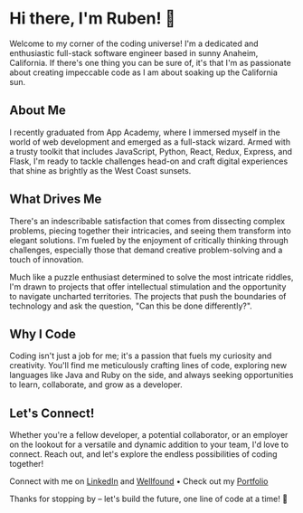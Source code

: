 # Hi there, I'm Ruben! 🚀

Welcome to my corner of the coding universe! I'm a dedicated and enthusiastic full-stack software engineer based in sunny Anaheim, California. If there's one thing you can be sure of, it's that I'm as passionate about creating impeccable code as I am about soaking up the California sun.

## About Me

I recently graduated from App Academy, where I immersed myself in the world of web development and emerged as a full-stack wizard. Armed with a trusty toolkit that includes JavaScript, Python, React, Redux, Express, and Flask, I'm ready to tackle challenges head-on and craft digital experiences that shine as brightly as the West Coast sunsets.

## What Drives Me

There's an indescribable satisfaction that comes from dissecting complex problems, piecing together their intricacies, and seeing them transform into elegant solutions. I'm fueled by the enjoyment of critically thinking through challenges, especially those that demand creative problem-solving and a touch of innovation.

Much like a puzzle enthusiast determined to solve the most intricate riddles, I'm drawn to projects that offer intellectual stimulation and the opportunity to navigate uncharted territories. The projects that push the boundaries of technology and ask the question, "Can this be done differently?".

## Why I Code

Coding isn't just a job for me; it's a passion that fuels my curiosity and creativity. You'll find me meticulously crafting lines of code, exploring new languages like Java and Ruby on the side, and always seeking opportunities to learn, collaborate, and grow as a developer.

## Let's Connect!

Whether you're a fellow developer, a potential collaborator, or an employer on the lookout for a versatile and dynamic addition to your team, I'd love to connect. Reach out, and let's explore the endless possibilities of coding together!

Connect with me on [LinkedIn](https://www.linkedin.com/in/ruben-ramirez-64a6a7265/) and [Wellfound](https://wellfound.com/u/ruben-ramirez-16) • Check out my [Portfolio](https://rubenramirez12.github.io./)

Thanks for stopping by – let's build the future, one line of code at a time! 🌟  
